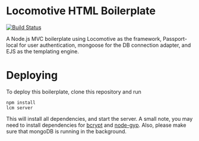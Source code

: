 Locomotive HTML Boilerplate
===========================

[![Build Status](https://travis-ci.org/bacongobbler/lootninja.png?branch=master)](https://travis-ci.org/bacongobbler/lootninja)

A Node.js MVC boilerplate using Locomotive as the framework, Passport-local for user authentication, mongoose for the DB connection adapter, and EJS as the templating engine.

# Deploying

To deploy this boilerplate, clone this repository and run

    npm install
    lcm server

This will install all dependencies, and start the server. A small note, you may need to install dependencies for [bcrypt](https://github.com/TooTallNate/node.bcrypt.js) and
[node-gyp](https://github.com/TooTallNate/node-gyp). Also, please make sure that mongoDB is running in the background.
